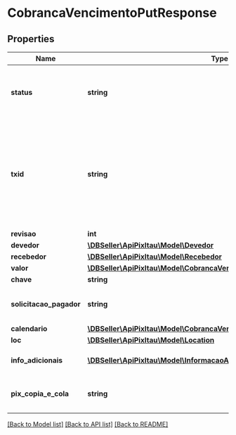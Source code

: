 # CobrancaVencimentoPutResponse

## Properties
Name | Type | Description | Notes
------------ | ------------- | ------------- | -------------
**status** | **string** | Status da cobrança. &lt;table&gt;&lt;tr&gt;&lt;td&gt;ENUM&lt;/td&gt;&lt;/tr&gt;&lt;tr&gt;&lt;td&gt;ATIVA&lt;/td&gt;&lt;/tr&gt;&lt;tr&gt;&lt;td&gt;CONCLUIDA&lt;/td&gt;&lt;/tr&gt;&lt;tr&gt;&lt;td&gt;REMOVIDA_PELO_USUARIO_RECEBEDOR&lt;/td&gt;&lt;/tr&gt;&lt;tr&gt;&lt;td&gt;REMOVIDA_PELO_PSP&lt;/td&gt;&lt;/tr&gt;&lt;/table&gt; | 
**txid** | **string** | O campo txid determina o identificador da transação. O objetivo desse campo é ser um elemento que possibilite a conciliação de pagamentos. O txid é criado exclusivamente pelo usuário recebedor e está sob sua responsabilidade. Deve ser único por CNPJ do recebedor. Para Code dinâmico o campo deve possuir de 26 posição até 35 posições. Os caracteres permitidos no contexto do Pix para o campo txId são: Letras minúsculas, de ‘a’ a ‘z’, Letras maiúsculas, de ‘A’ a ‘Z’, Dígitos decimais, de ‘0’ a ‘9’ | 
**revisao** | **int** | Quantidade de revisões da cobrança. | 
**devedor** | [**\DBSeller\ApiPixItau\Model\Devedor**](Devedor.md) |  | 
**recebedor** | [**\DBSeller\ApiPixItau\Model\Recebedor**](Recebedor.md) |  | 
**valor** | [**\DBSeller\ApiPixItau\Model\CobrancaVencimentoPutRequestPropertiesValor**](CobrancaVencimentoPutRequestPropertiesValor.md) |  | 
**chave** | **string** | Chave DICT do recebedor | 
**solicitacao_pagador** | **string** | O campo solicitacaoPagador, determina um texto a ser apresentado ao pagador para que ele possa digitar uma informação correlata, em formato livre, a ser enviada ao recebedor | [optional] 
**calendario** | [**\DBSeller\ApiPixItau\Model\CobrancaVencimentoPatchResponseCalendario**](CobrancaVencimentoPatchResponseCalendario.md) |  | 
**loc** | [**\DBSeller\ApiPixItau\Model\Location**](Location.md) |  | [optional] 
**info_adicionais** | [**\DBSeller\ApiPixItau\Model\InformacaoAdicional[]**](InformacaoAdicional.md) | Cada respectiva informação adicional contida na lista (nome e valor) deve ser apresentada ao pagador | [optional] 
**pix_copia_e_cola** | **string** | Este campo retorna o valor do Pix Copia e Cola correspondente à cobrança. Trata-se da sequência de caracteres que representa o BR Code. | [optional] 

[[Back to Model list]](../../README.md#documentation-for-models) [[Back to API list]](../../README.md#documentation-for-api-endpoints) [[Back to README]](../../README.md)

